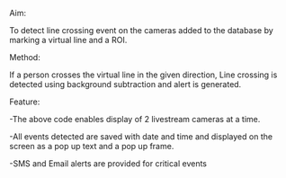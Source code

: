 Aim:

To detect line crossing event on the cameras added to the database by marking a virtual line and a ROI.

Method:

If a person crosses the virtual line in the given direction, Line crossing is detected using background subtraction and alert is generated.

Feature:

-The above code enables display of 2 livestream cameras at a time. 

-All events detected are saved with date and time and displayed on the screen as a pop up text and a pop up frame.

-SMS and Email alerts are provided for critical events

